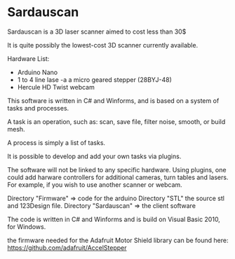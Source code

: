 # Sardauscan

Sardauscan is a 3D laser scanner aimed to cost less than 30$

It is quite possibly the lowest-cost 3D scanner currently available.

Hardware List: 
- Arduino Nano
- 1 to 4 line lase
-a a micro geared stepper (28BYJ-48)
- Hercule HD Twist webcam

This software is written in C# and Winforms, and is based on a system of tasks and processes.

A task is an operation, such as: scan, save file, filter noise, smooth, or build mesh.

A process is simply a list of tasks.

It is possible to develop and add your own tasks via plugins.

The software will not be linked to any specific hardware.
Using plugins, one could add harware controllers for additional cameras, turn tables and lasers.
For example, if you wish to use another scanner or webcam.

Directory "Firmware" => code for the arduino
Directory "STL" the source stl and 123Design file.
Directory "Sardauscan" => the client software

The code is written in C# and Winforms and is build on Visual Basic 2010, for Windows.

the firmware needed for the Adafruit Motor Shield library can be found here:
https://github.com/adafruit/AccelStepper

